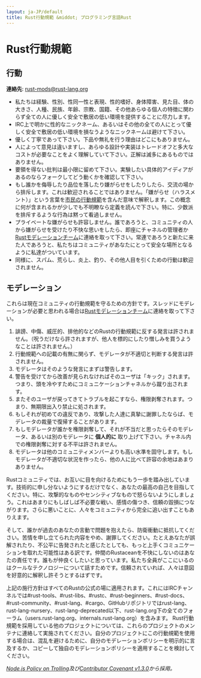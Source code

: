 ```yaml
---
layout: ja-JP/default
title: Rust行動規範 &middot; プログラミング言語Rust
---
```


# Rust行動規範

## 行動

**連絡先**: [rust-mods@rust-lang.org](mailto:rust-mods@rust-lang.org)

* 私たちは経験、性別、性同一性と表現、性的嗜好、身体障害、見た目、体の大きさ、人種、民族、年齢、宗教、国籍、その他あらゆる個人の特徴に関わらず全ての人に優しく安全で敷居の低い環境を提供することに尽力します。
* IRC上で明かに性的なニックネーム、あるいはその他の全ての人にとって優しく安全で敷居の低い環境を損なうようなニックネームは避けて下さい。
* 優しく丁寧であって下さい。下品や無礼を行う理由はどこにもありません。
* 人によって意見は違いますし、あらゆる設計や実装はトレードオフと多大なコストが必要なことをよく理解していて下さい。正解は滅多にあるものではありません。
* 要領を得ない批判は最小限に留めて下さい。実験したい具体的アイディアがあるのならフォークしてどう動くかを確認して下さい。
* もし誰かを侮辱したり品位を落したり嫌がらせをしたりしたら、交流の場から排斥します。これは歓迎されることではありません。「嫌がらせ（ハラスメント）」という言葉を<a href="http://citizencodeofconduct.org/">市民の行動規範</a>を含んだ意味で解釈します。この概念に何が含まれるかが少しでも不明瞭なら定義を読んで下さい。特に、少数派を排斥するような行為は黙って看過しません。
* プライベートな嫌がらせも許容しません。誰であろうと、コミュニティの人から嫌がらせを受けたり不快な思いをしたら、即座にチャネルの管理者か[Rustモデレーションチーム](/team.html#Moderation)に連絡を取って下さい。常連であろうと新たに来た人であろうと、私たちはコミュニティがあなたにとって安全な場所となるように私達がついています。
* 同様に、スパム、荒らし、炎上、釣り、その他人目を引くための行動は歓迎されません。

## モデレーション

これらは現在コミュニティの行動規範を守るための方針です。スレッドにモデレーションが必要と思われる場合は[Rustモデレーションチーム](/team.html#Moderation)に連絡を取って下さい。

1. 誹謗、中傷、威圧的、排他的などのRustの行動規範に反する発言は許されません。（呪うだけなら許されますが、他人を標的にしたり憎しみを買うようなことは許されません。）
2. 行動規範への記載の有無に関らず、モデレータが不適切と判断する発言は許されません。
3. モデレータはそのような発言にまずは警告します。
4. 警告を受けてから改善が見られなければそのユーザは「キック」されます。つまり、頭を冷やすためにコミュニケーションチャネルから蹴り出されます。
5. またそのユーザが戻ってきてトラブルを起こすなら、権限剥奪されます。つまり、無期限出入り禁止に処されます。
6. もしそれが初めての違反であり、攻撃した人達に真摯に謝罪したならば、モデレータの裁量で復帰することがあります。
7. もしモデレータが誰かを権限剥奪して、それが不当だと思ったらそのモデレータ、あるいは別のモデレータに **個人的に** 取り上げて下さい。チャネル内での権限剥奪に対する不平は許されません。
8. モデレータは他のコミュニティメンバーよりも高い水準を固守します。もしモデレータが不適切な状況を作ったら、他の人に比べて許容の余地はあまりありません。

Rustコミュニティでは、お互いに目を向けるためにもう一歩を踏み出しています。技術的に申し分ないようにするだけでなく、あなたの最高の自己を目指してください。特に、攻撃的なものやセンシティブなもので怒らないようにしましょう。これはあまりにもしばしば不必要な戦い、感情の傷つき、信頼の毀損につながります。さらに悪いことに、人々をコミュニティから完全に追い出すこともありえます。

そして、誰かが過去のあなたの言動で問題を抱えたら、防衛衝動に抵抗してください。苦情を申し立てられた内容をやめ、謝罪してください。たとえあなたが誤解されたり、不公平に告発されたと感じたとしても、もっと上手くコミュニケーションを取れた可能性はある訳です。仲間のRustaceanを不快にしないのはあなたの責任です。誰もが仲良くしたいと思っています。私たち全員がここにいるのはクールなテクノロジーについて話すためです。信頼されていれば、人々は意図を好意的に解釈し許そうとするはずです。

上記の施行方針はすべてのRustの公式の場に適用されます。これにはIRCチャンネルでは#rust-tools、#rust-libs、#rustc、#rust-beginners、#rust-docs、#rust-community、#rust-lang、#cargo、GitHubリポジトリではrust-lang、rust-lang-nursery、rust-lang-deprecated以下、rust-lang.org下の全てのフォーラム（users.rust-lang.org、internals.rust-lang.org）を含みます。 Rust行動規範を採用している他のプロジェクトについては、これらのプロジェクトのメンテナに連絡して実施されてください。自分のプロジェクトにこの行動規範を使用する場合は、混乱を避けるために、自分のモデレーションポリシーを明示的に言及するか、コピーして独自のモデレーションポリシーを適用することを検討してください。

*[Node.js Policy on Trolling](http://blog.izs.me/post/30036893703/policy-on-trolling)及び[Contributor Covenant v1.3.0](http://contributor-covenant.org/version/1/3/0/)から採用。*
